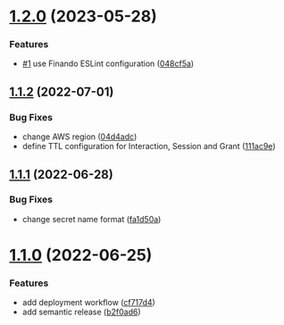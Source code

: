 # [1.2.0](https://github.com/finando/auth-rest-api/compare/1.1.2...1.2.0) (2023-05-28)


### Features

* [#1](https://github.com/finando/auth-rest-api/issues/1) use Finando ESLint configuration ([048cf5a](https://github.com/finando/auth-rest-api/commit/048cf5af67623363a1e7e4e465b58cef0e536cad))

## [1.1.2](https://github.com/finando/auth-rest-api/compare/1.1.1...1.1.2) (2022-07-01)


### Bug Fixes

* change AWS region ([04d4adc](https://github.com/finando/auth-rest-api/commit/04d4adce4c15d8e5017d81554ed8e6d735731601))
* define TTL configuration for Interaction, Session and Grant ([111ac9e](https://github.com/finando/auth-rest-api/commit/111ac9e3bd44909e87ab4e98fbd5b9e6cc440f99))

## [1.1.1](https://github.com/finando/auth-rest-api/compare/1.1.0...1.1.1) (2022-06-28)


### Bug Fixes

* change secret name format ([fa1d50a](https://github.com/finando/auth-rest-api/commit/fa1d50a097b637ba394231b3ca43a194555e187f))

# [1.1.0](https://github.com/finando/auth-rest-api/compare/1.0.0...1.1.0) (2022-06-25)


### Features

* add deployment workflow ([cf717d4](https://github.com/finando/auth-rest-api/commit/cf717d46e334872ffbcdf3bd5f049962e0a72877))
* add semantic release ([b2f0ad6](https://github.com/finando/auth-rest-api/commit/b2f0ad643ee2624567b89a0a9cb3965e563847e1))
